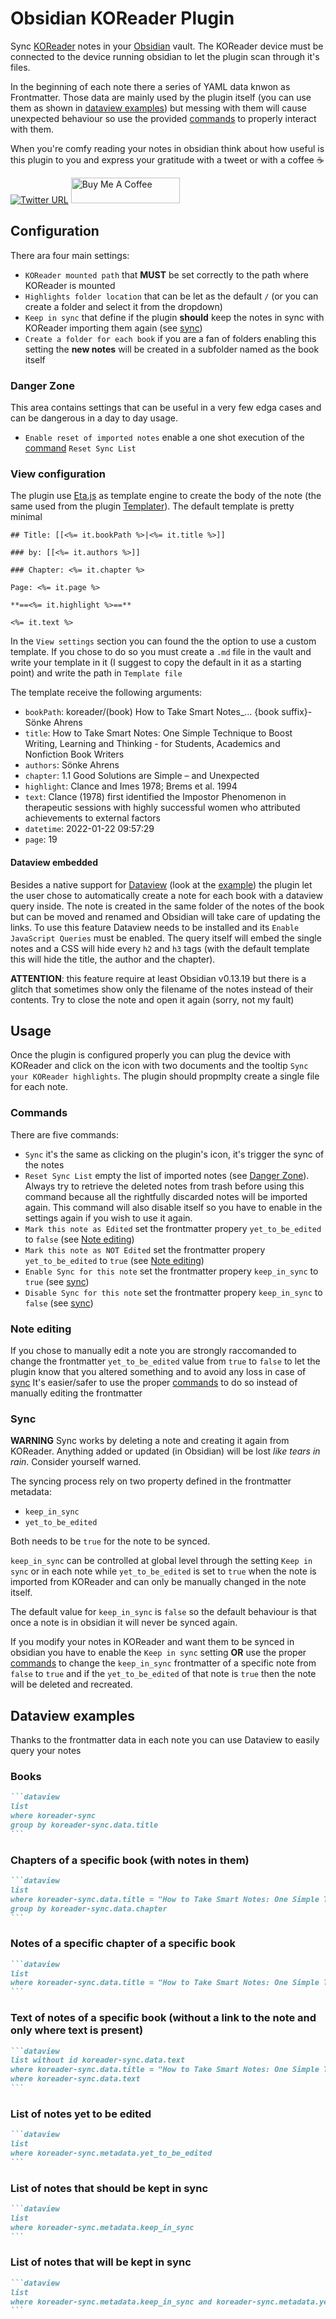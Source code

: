 # Obsidian KOReader Plugin

Sync [KOReader][1] notes in your [Obsidian][2] vault. The KOReader device must be connected to the device running obsidian to let the plugin scan through it's files.

In the beginning of each note there a series of YAML data knwon as Frontmatter. Those data are mainly used by the plugin itself (you can use them as shown in [dataview examples](#dataview-examples)) but messing with them will cause unexpected behaviour so use the provided [commands](#commands) to properly interact with them.

When you're comfy reading your notes in obsidian think about how useful is this plugin to you and express your gratitude with a tweet or with a coffee :coffee:

[![Twitter URL](https://img.shields.io/twitter/url?style=social&url=https%3A%2F%2Ftwitter.com%2Fintent%2Ftweet%3Ftext%3DI%2527m%2520enjoying%2520%2540Edo78%2527s%2520%2523Obsidian%2520plugin%2520to%2520sync%2520my%2520%2523KOReader%2520notes.%250AThank%2520you%2520for%2520your%2520great%2520work.%250A%250Ahttps%253A%252F%252Fgithub.com%252FEdo78%252Fobsidian-koreader-sync)](https://twitter.com/intent/tweet?text=I%27m%20enjoying%20%40Edo78%27s%20%23Obsidian%20plugin%20to%20sync%20my%20%23KOReader%20notes.%0AThank%20you%20for%20your%20great%20work.%0A%0Ahttps%3A%2F%2Fgithub.com%2FEdo78%2Fobsidian-koreader-sync)
<a href="https://www.buymeacoffee.com/Edo78" target="_blank"><img src="https://cdn.buymeacoffee.com/buttons/default-orange.png" alt="Buy Me A Coffee" height="41" width="174"></a>

## Configuration

There ara four main settings:
- `KOReader mounted path` that **MUST** be set correctly to the path where KOReader is mounted
- `Highlights folder location` that can be let as the default `/` (or you can create a folder and select it from the dropdown)
- `Keep in sync` that define if the plugin **should** keep the notes in sync with KOReader importing them again (see [sync](#sync))
- `Create a folder for each book` if you are a fan of folders enabling this setting the **new notes** will be created in a subfolder named as the book itself

### Danger Zone

This area contains settings that can be useful in a very few edga cases and can be dangerous in a day to day usage.

- `Enable reset of imported notes` enable a one shot execution of the [command](#commands) `Reset Sync List`

### View configuration
The plugin use [Eta.js](https://eta.js.org/) as template engine to create the body of the note (the same used from the plugin [Templater](https://github.com/SilentVoid13/Templater)).
The default template is pretty minimal
```
## Title: [[<%= it.bookPath %>|<%= it.title %>]]

### by: [[<%= it.authors %>]]

### Chapter: <%= it.chapter %>

Page: <%= it.page %>

**==<%= it.highlight %>==**

<%= it.text %>
```
In the `View settings` section you can found the the option to use a custom template. If you chose to do so you must create a `.md` file in the vault and write your template in it (I suggest to copy the default in it as a starting point) and write the path in `Template file`

The template receive the following arguments:
- `bookPath`: koreader/(book) How to Take Smart Notes_... {book suffix}-Sönke Ahrens
- `title`: How to Take Smart Notes: One Simple Technique to Boost Writing, Learning and Thinking - for Students, Academics and Nonfiction Book Writers
- `authors`: Sönke Ahrens
- `chapter`: 1.1 Good Solutions are Simple – and Unexpected
- `highlight`: Clance and Imes 1978; Brems et al. 1994
- `text`: Clance (1978) first identified the Impostor Phenomenon in therapeutic sessions with highly successful women who attributed achievements to external factors
- `datetime`: 2022-01-22 09:57:29
- `page`: 19

#### Dataview embedded
Besides a native support for [Dataview](https://github.com/blacksmithgu/obsidian-dataview) (look at the [example](#dataview-examples)) the plugin let the user chose to automatically create a note for each book with a dataview query inside.
The note is created in the same folder of the notes of the book but can be moved and renamed and Obsidian will take care of updating the links.
To use this feature Dataview needs to be installed and its `Enable JavaScript Queries` must be enabled.
The query itself will embed the single notes and a CSS will hide every `h2` and `h3` tags (with the default template this will hide the title, the author and the chapter).

**ATTENTION**: this feature require at least Obsidian v0.13.19 but there is a glitch that sometimes show only the filename of the notes instead of their contents. Try to close the note and open it again (sorry, not my fault)

## Usage
Once the plugin is configured properly you can plug the device with KOReader and click on the icon with two documents and the tooltip `Sync your KOReader highlights`. The plugin should propmplty create a single file for each note.

### Commands
There are five commands:
- `Sync` it's the same as clicking on the plugin's icon, it's trigger the sync of the notes
- `Reset Sync List` empty the list of imported notes (see [Danger Zone](#danger-zone)). Always try to retrieve the deleted notes from trash before using this command because all the rightfully discarded notes will be imported again. This command will also disable itself so you have to enable in the settings again if you wish to use it again.
- `Mark this note as Edited` set the frontmatter propery `yet_to_be_edited` to `false` (see [Note editing](#note-editing))
- `Mark this note as NOT Edited` set the frontmatter propery `yet_to_be_edited` to `true` (see [Note editing](#note-editing))
- `Enable Sync for this note` set the frontmatter propery `keep_in_sync` to `true` (see [sync](#sync))
- `Disable Sync for this note` set the frontmatter propery `keep_in_sync` to `false` (see [sync](#sync))

### Note editing
If you chose to manually edit a note you are strongly raccomanded to change the frontmatter `yet_to_be_edited` value from `true` to `false` to let the plugin know that you altered something and to avoid any loss in case of [sync](#sync)
It's easier/safer to use the proper [commands](#commands) to do so instead of manually editing the frontmatter

### Sync
**WARNING** Sync works by deleting a note and creating it again from KOReader. Anything added or updated (in Obsidian) will be lost _like tears in rain_. Consider yourself warned.

The syncing process rely on two property defined in the frontmatter metadata:

- `keep_in_sync`
- `yet_to_be_edited`

Both needs to be `true` for the note to be synced.

`keep_in_sync` can be controlled at global level through the setting `Keep in sync` or in each note while `yet_to_be_edited` is set to `true` when the note is imported from KOReader and can only be manually changed in the note itself.

The default value for `keep_in_sync` is `false` so the default behaviour is that once a note is in obsidian it will never be synced again.

If you modify your notes in KOReader and want them to be synced in obsidian you have to enable the `Keep in sync` setting **OR** use the proper [commands](#commands) to change the `keep_in_sync` frontmatter of a specific note from `false` to `true` and if the `yet_to_be_edited` of that note is `true` then the note will be deleted and recreated.

## Dataview examples
Thanks to the frontmatter data in each note you can use Dataview to easily query your notes

### Books
~~~markdown
```dataview
list
where koreader-sync
group by koreader-sync.data.title
```
~~~

### Chapters of a specific book (with notes in them)
~~~markdown
```dataview
list
where koreader-sync.data.title = "How to Take Smart Notes: One Simple Technique to Boost Writing, Learning and Thinking - for Students, Academics and Nonfiction Book Writers"
group by koreader-sync.data.chapter
```
~~~

### Notes of a specific chapter of a specific book
~~~markdown
```dataview
list
where koreader-sync.data.title = "How to Take Smart Notes: One Simple Technique to Boost Writing, Learning and Thinking - for Students, Academics and Nonfiction Book Writers" and koreader-sync.data.chapter = "Introduction"
```
~~~

### Text of notes of a specific book (without a link to the note and only where text is present)
~~~markdown
```dataview
list without id koreader-sync.data.text
where koreader-sync.data.title = "How to Take Smart Notes: One Simple Technique to Boost Writing, Learning and Thinking - for Students, Academics and Nonfiction Book Writers"
where koreader-sync.data.text
```
~~~

### List of notes yet to be edited
~~~markdown
```dataview
list 
where koreader-sync.metadata.yet_to_be_edited
```
~~~

### List of notes that should be kept in sync
~~~markdown
```dataview
list 
where koreader-sync.metadata.keep_in_sync
```
~~~

### List of notes that will be kept in sync
~~~markdown
```dataview
list 
where koreader-sync.metadata.keep_in_sync and koreader-sync.metadata.yet_to_be_edited
```
~~~

[1]: https://koreader.rocks/
[2]: https://obsidian.md